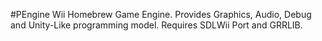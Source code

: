 #PEngine Wii Homebrew Game Engine. Provides Graphics, Audio, Debug and Unity-Like programming model. Requires SDLWii Port and GRRLIB.
